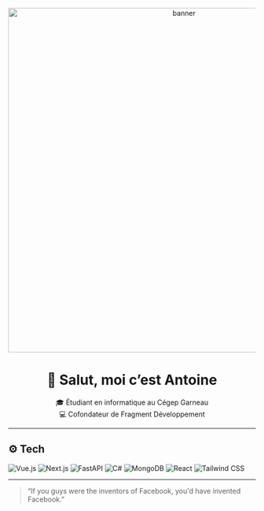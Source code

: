 <p align="center">
  <img src="https://github.com/user-attachments/assets/e0254f67-59d7-4cc3-8758-1b78171b80ff" width="700" alt="banner" />
</p>

<h1 align="center">👋 Salut, moi c’est Antoine</h1>

<p align="center">
  🎓 Étudiant en informatique au Cégep Garneau  
  <br/>
  💻 Cofondateur de Fragment Développement
</p>

---

## ⚙️ Tech

![Vue.js](https://img.shields.io/badge/-Vue.js-4FC08D?style=for-the-badge&logo=vuedotjs&logoColor=white)
![Next.js](https://img.shields.io/badge/-Next.js-000000?style=for-the-badge&logo=nextdotjs&logoColor=white)
![FastAPI](https://img.shields.io/badge/-FastAPI-009688?style=for-the-badge&logo=fastapi&logoColor=white)
![C#](https://img.shields.io/badge/-C%23-239120?style=for-the-badge&logo=c-sharp&logoColor=white)
![MongoDB](https://img.shields.io/badge/-MongoDB-47A248?style=for-the-badge&logo=mongodb&logoColor=white)
![React](https://img.shields.io/badge/-React-61DAFB?style=for-the-badge&logo=react&logoColor=black)
![Tailwind CSS](https://img.shields.io/badge/-Tailwind-38B2AC?style=for-the-badge&logo=tailwind-css&logoColor=white)

---

> “If you guys were the inventors of Facebook, you'd have invented Facebook.”
